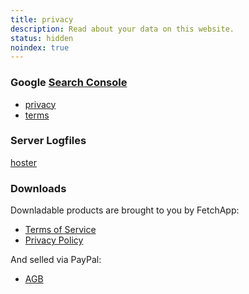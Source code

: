 ```yaml
---
title: privacy
description: Read about your data on this website.
status: hidden
noindex: true
---
```


<!-- https://www.udmedia.de/news/542/dsgvo-checkliste-zur-datenschutzverordnung -->

### Google [Search Console][g-search-console]
- [privacy][g-privacy]
- [terms][g-terms]

### Server Logfiles
[hoster][ud-media-logs]

### Downloads
Downladable products are brought to you by FetchApp:

- [Terms of Service](https://www.fetchapp.com/pages/terms)
- [Privacy Policy](https://www.fetchapp.com/pages/privacy)

And selled via PayPal:

- [AGB](https://www.paypal.com/de/webapps/mpp/ua/legalhub-full)

[g-search-console]: https://search.google.com/search-console
[g-privacy]: https://policies.google.com/privacy
[g-terms]: https://policies.google.com/terms
[ud-media-logs]: https://www.udmedia.de/service/datenschutz/#datenschutz-1:~:text=Browsertyp%2F%2Dversion,Nutzers%20%C3%BCber%20unsere%20Website%20aufgerufen%20wird
